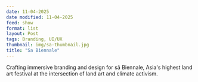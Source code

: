 ```yaml
---
date: 11-04-2025
date modified: 11-04-2025
feed: show
format: list
layout: Post
tags: Branding, UI/UX
thumbnail: img/sa-thumbnail.jpg
title: "Sa Biennale"
---
```


Crafting immersive branding and design for sā Biennale, Asia's highest land art festival at the intersection of land art and climate activism.